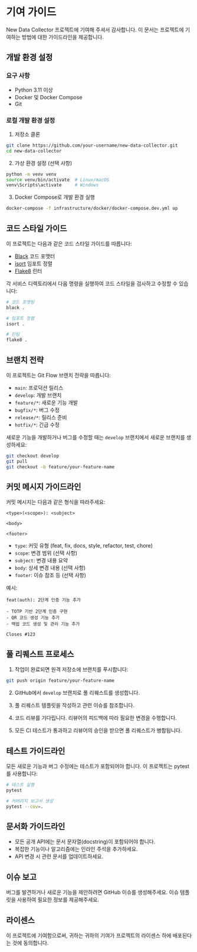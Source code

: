 # 기여 가이드

New Data Collector 프로젝트에 기여해 주셔서 감사합니다. 이 문서는 프로젝트에 기여하는 방법에 대한 가이드라인을 제공합니다.

## 개발 환경 설정

### 요구 사항

- Python 3.11 이상
- Docker 및 Docker Compose
- Git

### 로컬 개발 환경 설정

1. 저장소 클론

```bash
git clone https://github.com/your-username/new-data-collector.git
cd new-data-collector
```

2. 가상 환경 설정 (선택 사항)

```bash
python -m venv venv
source venv/bin/activate  # Linux/macOS
venv\Scripts\activate     # Windows
```

3. Docker Compose로 개발 환경 실행

```bash
docker-compose -f infrastructure/docker/docker-compose.dev.yml up
```

## 코드 스타일 가이드

이 프로젝트는 다음과 같은 코드 스타일 가이드를 따릅니다:

- [Black](https://black.readthedocs.io/en/stable/) 코드 포맷터
- [isort](https://pycqa.github.io/isort/) 임포트 정렬
- [Flake8](https://flake8.pycqa.org/en/latest/) 린터

각 서비스 디렉토리에서 다음 명령을 실행하여 코드 스타일을 검사하고 수정할 수 있습니다:

```bash
# 코드 포맷팅
black .

# 임포트 정렬
isort .

# 린팅
flake8 .
```

## 브랜치 전략

이 프로젝트는 Git Flow 브랜치 전략을 따릅니다:

- `main`: 프로덕션 릴리스
- `develop`: 개발 브랜치
- `feature/*`: 새로운 기능 개발
- `bugfix/*`: 버그 수정
- `release/*`: 릴리스 준비
- `hotfix/*`: 긴급 수정

새로운 기능을 개발하거나 버그를 수정할 때는 `develop` 브랜치에서 새로운 브랜치를 생성하세요:

```bash
git checkout develop
git pull
git checkout -b feature/your-feature-name
```

## 커밋 메시지 가이드라인

커밋 메시지는 다음과 같은 형식을 따라주세요:

```
<type>(<scope>): <subject>

<body>

<footer>
```

- `type`: 커밋 유형 (feat, fix, docs, style, refactor, test, chore)
- `scope`: 변경 범위 (선택 사항)
- `subject`: 변경 내용 요약
- `body`: 상세 변경 내용 (선택 사항)
- `footer`: 이슈 참조 등 (선택 사항)

예시:

```
feat(auth): 2단계 인증 기능 추가

- TOTP 기반 2단계 인증 구현
- QR 코드 생성 기능 추가
- 백업 코드 생성 및 관리 기능 추가

Closes #123
```

## 풀 리퀘스트 프로세스

1. 작업이 완료되면 원격 저장소에 브랜치를 푸시합니다:

```bash
git push origin feature/your-feature-name
```

2. GitHub에서 `develop` 브랜치로 풀 리퀘스트를 생성합니다.

3. 풀 리퀘스트 템플릿을 작성하고 관련 이슈를 참조합니다.

4. 코드 리뷰를 기다립니다. 리뷰어의 피드백에 따라 필요한 변경을 수행합니다.

5. 모든 CI 테스트가 통과하고 리뷰어의 승인을 받으면 풀 리퀘스트가 병합됩니다.

## 테스트 가이드라인

모든 새로운 기능과 버그 수정에는 테스트가 포함되어야 합니다. 이 프로젝트는 pytest를 사용합니다:

```bash
# 테스트 실행
pytest

# 커버리지 보고서 생성
pytest --cov=.
```

## 문서화 가이드라인

- 모든 공개 API에는 문서 문자열(docstring)이 포함되어야 합니다.
- 복잡한 기능이나 알고리즘에는 인라인 주석을 추가하세요.
- API 변경 시 관련 문서를 업데이트하세요.

## 이슈 보고

버그를 발견하거나 새로운 기능을 제안하려면 GitHub 이슈를 생성해주세요. 이슈 템플릿을 사용하여 필요한 정보를 제공해주세요.

## 라이센스

이 프로젝트에 기여함으로써, 귀하는 귀하의 기여가 프로젝트의 라이센스 하에 배포된다는 것에 동의합니다. 